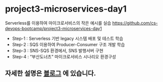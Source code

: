 # project3-microservices-day1

Serverless를 이용하여 마이크로서비스의 작은 예시를 실습
https://github.com/cs-devops-bootcamp/project3-microservices-day1

- Step-1 : Serverless 기반 legacy 시스템 배포 및 테스트 학습 
- Step-2 : SQS 이용하여 Producer-Consumer 구조 개발 학습
- Step-3 : SNS-SQS 환경에서, SNS 발행서버 구현
- Step-4 : “부산도너츠" 마이크로서비스 시나리오 환경구성
## 자세한 설명은  <a href="https://velog.io/@dnflekf2748/MSA-%ED%94%84%EB%A1%9C%EC%A0%9D%ED%8A%B8-Day-1" target="_blank">블로그<a> 에 있습니다.
   
